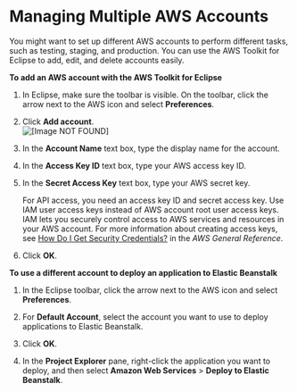 # Managing Multiple AWS Accounts<a name="create_deploy_Java.accounts"></a>

You might want to set up different AWS accounts to perform different tasks, such as testing, staging, and production\. You can use the AWS Toolkit for Eclipse to add, edit, and delete accounts easily\.

**To add an AWS account with the AWS Toolkit for Eclipse**

1. In Eclipse, make sure the toolbar is visible\. On the toolbar, click the arrow next to the AWS icon and select **Preferences**\.

1. Click **Add account**\.   
![\[Image NOT FOUND\]](http://docs.aws.amazon.com/elasticbeanstalk/latest/dg/images/aeb-eclipse-add-account.png)

1. In the **Account Name** text box, type the display name for the account\. 

1. In the **Access Key ID** text box, type your AWS access key ID\. 

1. In the **Secret Access Key** text box, type your AWS secret key\. 

    For API access, you need an access key ID and secret access key\. Use IAM user access keys instead of AWS account root user access keys\. IAM lets you securely control access to AWS services and resources in your AWS account\. For more information about creating access keys, see [How Do I Get Security Credentials?](https://docs.aws.amazon.com/general/latest/gr/getting-aws-sec-creds.html) in the *AWS General Reference*\. 

1. Click **OK**\. 

**To use a different account to deploy an application to Elastic Beanstalk**

1. In the Eclipse toolbar, click the arrow next to the AWS icon and select **Preferences**\. 

1. For **Default Account**, select the account you want to use to deploy applications to Elastic Beanstalk\. 

1. Click **OK**\. 

1. In the **Project Explorer** pane, right\-click the application you want to deploy, and then select **Amazon Web Services** > **Deploy to Elastic Beanstalk**\. 